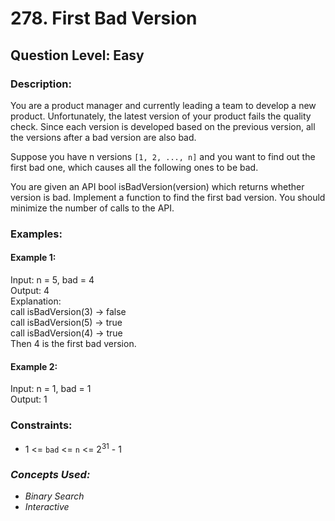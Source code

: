 # 278. First Bad Version
## Question Level: Easy
### Description:
You are a product manager and currently leading a team to develop a new product. Unfortunately, the latest version of your product fails the quality check. Since each version is developed based on the previous version, all the versions after a bad version are also bad.

Suppose you have n versions `[1, 2, ..., n]` and you want to find out the first bad one, which causes all the following ones to be bad.

You are given an API bool isBadVersion(version) which returns whether version is bad. Implement a function to find the first bad version. You should minimize the number of calls to the API.

### Examples:
#### Example 1:

Input: n = 5, bad = 4  
Output: 4  
Explanation:  
call isBadVersion(3) -> false  
call isBadVersion(5) -> true  
call isBadVersion(4) -> true  
Then 4 is the first bad version.  
#### Example 2:

Input: n = 1, bad = 1  
Output: 1  

### Constraints:

- 1 <= `bad` <= `n` <= 2<sup>31</sup> - 1

### <i>Concepts Used:
- Binary Search
- Interactive</i>